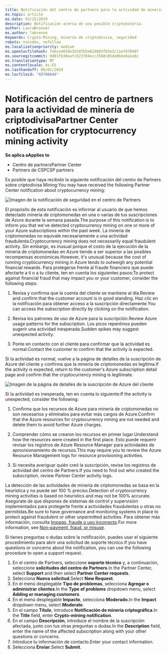 ```yaml
---
title: Notificación del centro de partners para la actividad de minería de datos | Centro de Partners
ms.topic: article
ms.date: 03/15/2019
description: Notificación acerca de una posible criptominería.
author: LauraBrenner
ms.author: labrenne
Keywords: Crypto-Mining, minería de criptodivisa, seguridad
robots: noindex, nofollow
ms.localizationpriority: medium
ms.openlocfilehash: febce4039e1634fb5e82d083f83e2c11ef47040f
ms.sourcegitcommit: 9d01fb30eafc523784ecc3568c05da9bbe9a1e8c
ms.translationtype: MT
ms.contentlocale: es-ES
ms.lasthandoff: 08/01/2019
ms.locfileid: "68708846"
---
```

# <a name="partner-center-notification-for-cryptocurrency-mining-activity"></a><span data-ttu-id="441df-104">Notificación del centro de partners para la actividad de minería de criptodivisa</span><span class="sxs-lookup"><span data-stu-id="441df-104">Partner Center notification for cryptocurrency mining activity</span></span>

<span data-ttu-id="441df-105">**Se aplica a**</span><span class="sxs-lookup"><span data-stu-id="441df-105">**Applies to**</span></span>

-  <span data-ttu-id="441df-106">Centro de partners</span><span class="sxs-lookup"><span data-stu-id="441df-106">Partner Center</span></span>
-  <span data-ttu-id="441df-107">Partners de CSP</span><span class="sxs-lookup"><span data-stu-id="441df-107">CSP partners</span></span>

<span data-ttu-id="441df-108">Es posible que haya recibido la siguiente notificación del centro de Partners sobre criptodivisa Mining:</span><span class="sxs-lookup"><span data-stu-id="441df-108">You may have received the following Partner Center notification about cryptocurrency mining:</span></span>
 
![Imagen de la notificación de seguridad en el centro de Partners](images/crypto1.png)

<span data-ttu-id="441df-110">El propósito de esta notificación es informar al usuario de que hemos detectado minería de criptomonedas en una o varias de tus suscripciones de Azure durante la semana pasada.</span><span class="sxs-lookup"><span data-stu-id="441df-110">The purpose of this notification is to inform you that we've detected cryptocurrency mining on one or more of your Azure subscriptions within the past week.</span></span> <span data-ttu-id="441df-111">La minería de criptomonedas no equivale necesariamente a una actividad fraudulenta.</span><span class="sxs-lookup"><span data-stu-id="441df-111">Cryptocurrency mining does not necessarily equal fraudulent activity.</span></span> <span data-ttu-id="441df-112">Sin embargo, es inusual porque el costo de la ejecución de la minería de criptomonedas en Azure tiende a ser superior a las posibles recompensas económicas.</span><span class="sxs-lookup"><span data-stu-id="441df-112">However, it's unusual because the cost of running cryptocurrency mining in Azure tends to outweigh any potential financial rewards.</span></span> <span data-ttu-id="441df-113">Para protegerse frente al fraude financiero que puede afectarte a ti o a tu cliente, ten en cuenta los siguientes pasos:</span><span class="sxs-lookup"><span data-stu-id="441df-113">To protect against financial fraud that may impact you or your customer, consider the following steps:</span></span>

1.  <span data-ttu-id="441df-114">Revisa y confirma que la cuenta del cliente se mantiene al día.</span><span class="sxs-lookup"><span data-stu-id="441df-114">Review and confirm that the customer account is in good standing.</span></span> <span data-ttu-id="441df-115">Haz clic en la notificación para obtener acceso a la suscripción directamente.</span><span class="sxs-lookup"><span data-stu-id="441df-115">You can access the subscription directly by clicking on the notification.</span></span>

2.  <span data-ttu-id="441df-116">Revisa los patrones de uso de Azure para la suscripción.</span><span class="sxs-lookup"><span data-stu-id="441df-116">Review Azure usage patterns for the subscription.</span></span> <span data-ttu-id="441df-117">Los picos repentinos pueden sugerir una actividad inesperada.</span><span class="sxs-lookup"><span data-stu-id="441df-117">Sudden spikes may suggest unexpected activity.</span></span>

3.  <span data-ttu-id="441df-118">Ponte en contacto con el cliente para confirmar que la actividad es normal.</span><span class="sxs-lookup"><span data-stu-id="441df-118">Contact the customer to confirm that the activity is expected.</span></span>

<span data-ttu-id="441df-119">Si la actividad es normal, vuelve a la página de detalles de la suscripción de Azure del cliente y confirma que la minería de criptomonedas es legítima.</span><span class="sxs-lookup"><span data-stu-id="441df-119">If the activity is expected, return to the customer's Azure subscription detail page and confirm that the cryptocurrency mining is legitimate.</span></span> 


![Imagen de la página de detalles de la suscripción de Azure del cliente](images/crypto2.png)

<span data-ttu-id="441df-121">Si la actividad es inesperada, ten en cuenta lo siguiente:</span><span class="sxs-lookup"><span data-stu-id="441df-121">If the activity is unexpected, consider the following:</span></span>

1.  <span data-ttu-id="441df-122">Confirma que los recursos de Azure para minería de criptomonedas no son necesarios y elimínalos para evitar más cargos de Azure.</span><span class="sxs-lookup"><span data-stu-id="441df-122">Confirm that the Azure resources for cryptocurrency mining are not needed and delete them to avoid further Azure charges.</span></span>

2.  <span data-ttu-id="441df-123">Comprender cómo se crearon los recursos en primer lugar.</span><span class="sxs-lookup"><span data-stu-id="441df-123">Understand how the resources were created in the first place.</span></span> <span data-ttu-id="441df-124">Esto puede requerir revisar los registros de Azure Resource Manager para actividades de aprovisionamiento de recursos.</span><span class="sxs-lookup"><span data-stu-id="441df-124">This may require you to review the Azure Resource Management logs for resource provisioning activities.</span></span>

3.  <span data-ttu-id="441df-125">Si necesita averiguar quién creó la suscripción, revise los registros de actividad del centro de Partners.</span><span class="sxs-lookup"><span data-stu-id="441df-125">If you need to find out who created the subscription, review Partner Center activity logs.</span></span>

<span data-ttu-id="441df-126">La detección de las actividades de minería de criptomonedas se basa en la heurística y no puede ser 100 % preciso.</span><span class="sxs-lookup"><span data-stu-id="441df-126">Detection of cryptocurrency mining activities is based on heuristics and may not be 100% accurate.</span></span> <span data-ttu-id="441df-127">Asegúrate de que dispones de sistemas de control y supervisión implementados para protegerte frente a actividades fraudulentas u otras no permitidas.</span><span class="sxs-lookup"><span data-stu-id="441df-127">Be sure to have governance and monitoring systems in place to protect against fraudulent or other unpermitted activities.</span></span> <span data-ttu-id="441df-128">Para obtener más información, consulta [Impago, fraude o uso incorrecto](https://docs.microsoft.com/partner-center/non-payment--fraud--or-misuse).</span><span class="sxs-lookup"><span data-stu-id="441df-128">For more information, see [Non-payment, fraud, or misuse](https://docs.microsoft.com/partner-center/non-payment--fraud--or-misuse).</span></span>

<span data-ttu-id="441df-129">Si tienes preguntas o dudas sobre la notificación, puedes usar el siguiente procedimiento para abrir una solicitud de soporte técnico.</span><span class="sxs-lookup"><span data-stu-id="441df-129">If you have questions or concerns about the notification, you can use the following procedure to open a support request.</span></span>

1.  <span data-ttu-id="441df-130">En el centro de Partners, seleccione **soporte técnico** y, a continuación, seleccione **solicitudes del centro de Partners**.</span><span class="sxs-lookup"><span data-stu-id="441df-130">In the Partner Center, select **Support** and then select **Partner Center requests**.</span></span>
3.  <span data-ttu-id="441df-131">Selecciona **Nueva solicitud**.</span><span class="sxs-lookup"><span data-stu-id="441df-131">Select **New Request**.</span></span> 
4.  <span data-ttu-id="441df-132">En el menú desplegable **Tipo de problemas**, selecciona **Agregar o administrar clientes**.</span><span class="sxs-lookup"><span data-stu-id="441df-132">In the **Type of problems** dropdown menu, select **Adding or managing customers**.</span></span>
5.  <span data-ttu-id="441df-133">En el menú desplegable **Impacto**, selecciona **Moderado**.</span><span class="sxs-lookup"><span data-stu-id="441df-133">In the **Impact** dropdown menu, select **Moderate**.</span></span>
6.  <span data-ttu-id="441df-134">En el campo **Título**, introduce **Notificación de minería criptográfica**.</span><span class="sxs-lookup"><span data-stu-id="441df-134">In the **Title** field, enter **Crypto-mining notification**.</span></span>
7.  <span data-ttu-id="441df-135">En el campo **Descripción**, introduce el nombre de la suscripción afectada, junto con tus otras preguntas o dudas.</span><span class="sxs-lookup"><span data-stu-id="441df-135">In the **Description** field, enter the name of the affected subscription along with your other questions or concerns.</span></span> 
8.  <span data-ttu-id="441df-136">Introduce tu información de contacto.</span><span class="sxs-lookup"><span data-stu-id="441df-136">Enter your contact information.</span></span>
9.  <span data-ttu-id="441df-137">Selecciona **Enviar**.</span><span class="sxs-lookup"><span data-stu-id="441df-137">Select **Submit**.</span></span>



